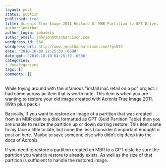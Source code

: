 ```yaml
---
layout: post
status: publish
published: true
title: Acronis True Image 2011 Restore Of MBR Partition to GPT Drive.
author:Jonathan
author_login: jmhadmin
author_email: jmh@jonathanhardison.com
wordpress_id: 554
wordpress_url: http://www.jonathanhardison.com/?p=554
date: '2010-10-09 22:25:39 -0500'
date_gmt: '2010-10-10 04:25:39 -0500'
categories:
- Uncategorized
tags: []
comments: []
---
```

While toying around with the infamous "install mac retail on a pc" project. I had come across an item that is worth note. This item is when you are wanting to restore your old image created with Acronis True Image 2011. (With plus pack.)

Basically, if you want to restore an image of a partition that was created from an MBR disk to a disk formatted as GPT (Guid Partition Table) then you are unable to resize the partition up or down durring restore. This item came to my face a little to late, but none the less I consider it important enought o post on here. Maybe to save someone else who didn't dig deep into the docs of Acronis.

If you need to restore a partition created on MBR to a GPT disk, be sure the partition you want to restore to already exists. As well as the size of that partition is sufficient to handle the restored image.
